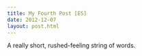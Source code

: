 ```yaml
---
title: My Fourth Post [ES]
date: 2012-12-07
layout: post.html
---
```


A really short, rushed-feeling string of words.

